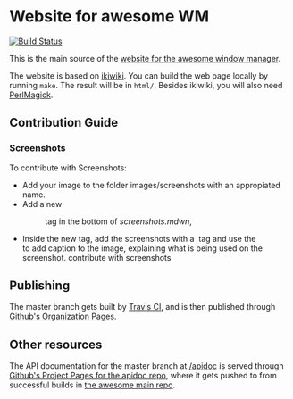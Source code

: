 # Website for awesome WM

[![Build Status](https://travis-ci.org/awesomeWM/awesome-www.svg?branch=master)](https://travis-ci.org/awesomeWM/awesome-www)

This is the main source of the
[website for the awesome window manager](https://awesomewm.org/).

The website is based on [ikiwiki](https://ikiwiki.info/). You can build the web
page locally by running `make`. The result will be in `html/`. Besides ikiwiki,
you will also need [PerlMagick](https://www.imagemagick.org/script/perl-magick.php).

## Contribution Guide

### Screenshots

To contribute with Screenshots:
* Add your image to the folder images/screenshots with an appropiated name.
* Add a new <figure> tag in the bottom of *screenshots.mdwn*,
* Inside the new tag, add the screenshots with a <img> tag and use the <figcaption> to add caption to the image, explaining what is being used on the screenshot.
contribute with screenshots

## Publishing

The master branch gets built by
[Travis CI](https://travis-ci.org/awesomeWM/awesome-www/), and is then published
through [Github's Organization Pages](https://github.com/awesomeWM/awesomeWM.github.io).

## Other resources

The API documentation for the master branch at
[/apidoc](https://awesomewm.org/apidoc/) is served through [Github's Project
Pages for the apidoc repo](https://github.com/awesomeWM/apidoc), where it gets
pushed to from successful builds in [the awesome main
repo](https://github.com/awesomeWM/awesome/).
